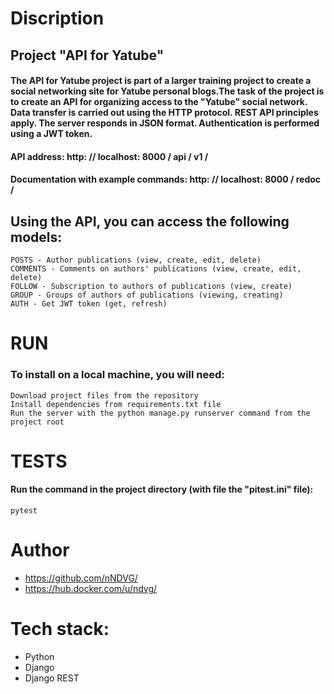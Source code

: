 # Discription
## Project "API for Yatube"

#### The API for Yatube project is part of a larger training project to create a social networking site for Yatube personal blogs.The task of the project is to create an API for organizing access to the "Yatube" social network. Data transfer is carried out using the HTTP protocol. REST API principles apply. The server responds in JSON format. Authentication is performed using a JWT token. 
#### API address: http: // localhost: 8000 / api / v1 /
#### Documentation with example commands: http: // localhost: 8000 / redoc /

## Using the API, you can access the following models:

    POSTS - Author publications (view, create, edit, delete)
    COMMENTS - Comments on authors' publications (view, create, edit, delete)
    FOLLOW - Subscription to authors of publications (view, create)
    GROUP - Groups of authors of publications (viewing, creating)
    AUTH - Get JWT token (get, refresh)

# RUN

### To install on a local machine, you will need:

    Download project files from the repository
    Install dependencies from requirements.txt file
    Run the server with the python manage.py runserver command from the project root

# TESTS
#### Run the command in the project directory (with file the "pitest.ini" file):

    pytest

# Author

- https://github.com/nNDVG/
- https://hub.docker.com/u/ndvg/

# Tech stack:

- Python
- Django
- Django REST


